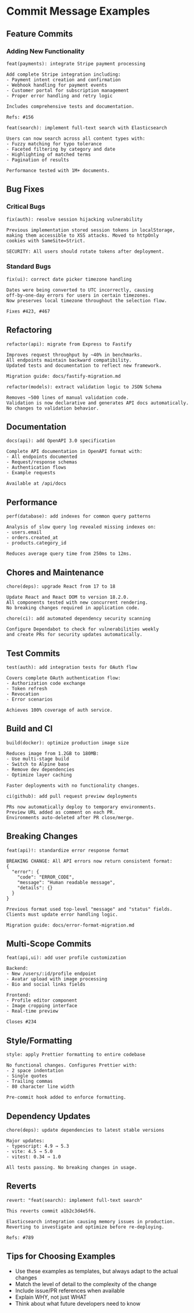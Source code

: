 # Commit Message Examples

## Feature Commits

### Adding New Functionality

```
feat(payments): integrate Stripe payment processing

Add complete Stripe integration including:
- Payment intent creation and confirmation
- Webhook handling for payment events
- Customer portal for subscription management
- Proper error handling and retry logic

Includes comprehensive tests and documentation.

Refs: #156
```

```
feat(search): implement full-text search with Elasticsearch

Users can now search across all content types with:
- Fuzzy matching for typo tolerance
- Faceted filtering by category and date
- Highlighting of matched terms
- Pagination of results

Performance tested with 1M+ documents.
```

## Bug Fixes

### Critical Bugs

```
fix(auth): resolve session hijacking vulnerability

Previous implementation stored session tokens in localStorage,
making them accessible to XSS attacks. Moved to httpOnly
cookies with SameSite=Strict.

SECURITY: All users should rotate tokens after deployment.
```

### Standard Bugs

```
fix(ui): correct date picker timezone handling

Dates were being converted to UTC incorrectly, causing
off-by-one-day errors for users in certain timezones.
Now preserves local timezone throughout the selection flow.

Fixes #423, #467
```

## Refactoring

```
refactor(api): migrate from Express to Fastify

Improves request throughput by ~40% in benchmarks.
All endpoints maintain backward compatibility.
Updated tests and documentation to reflect new framework.

Migration guide: docs/fastify-migration.md
```

```
refactor(models): extract validation logic to JSON Schema

Removes ~500 lines of manual validation code.
Validation is now declarative and generates API docs automatically.
No changes to validation behavior.
```

## Documentation

```
docs(api): add OpenAPI 3.0 specification

Complete API documentation in OpenAPI format with:
- All endpoints documented
- Request/response schemas
- Authentication flows
- Example requests

Available at /api/docs
```

## Performance

```
perf(database): add indexes for common query patterns

Analysis of slow query log revealed missing indexes on:
- users.email
- orders.created_at
- products.category_id

Reduces average query time from 250ms to 12ms.
```

## Chores and Maintenance

```
chore(deps): upgrade React from 17 to 18

Update React and React DOM to version 18.2.0.
All components tested with new concurrent rendering.
No breaking changes required in application code.
```

```
chore(ci): add automated dependency security scanning

Configure Dependabot to check for vulnerabilities weekly
and create PRs for security updates automatically.
```

## Test Commits

```
test(auth): add integration tests for OAuth flow

Covers complete OAuth authentication flow:
- Authorization code exchange
- Token refresh
- Revocation
- Error scenarios

Achieves 100% coverage of auth service.
```

## Build and CI

```
build(docker): optimize production image size

Reduces image from 1.2GB to 180MB:
- Use multi-stage build
- Switch to Alpine base
- Remove dev dependencies
- Optimize layer caching

Faster deployments with no functionality changes.
```

```
ci(github): add pull request preview deployments

PRs now automatically deploy to temporary environments.
Preview URL added as comment on each PR.
Environments auto-deleted after PR close/merge.
```

## Breaking Changes

```
feat(api)!: standardize error response format

BREAKING CHANGE: All API errors now return consistent format:
{
  "error": {
    "code": "ERROR_CODE",
    "message": "Human readable message",
    "details": {}
  }
}

Previous format used top-level "message" and "status" fields.
Clients must update error handling logic.

Migration guide: docs/error-format-migration.md
```

## Multi-Scope Commits

```
feat(api,ui): add user profile customization

Backend:
- New /users/:id/profile endpoint
- Avatar upload with image processing
- Bio and social links fields

Frontend:
- Profile editor component
- Image cropping interface
- Real-time preview

Closes #234
```

## Style/Formatting

```
style: apply Prettier formatting to entire codebase

No functional changes. Configures Prettier with:
- 2 space indentation
- Single quotes
- Trailing commas
- 80 character line width

Pre-commit hook added to enforce formatting.
```

## Dependency Updates

```
chore(deps): update dependencies to latest stable versions

Major updates:
- typescript: 4.9 → 5.3
- vite: 4.5 → 5.0
- vitest: 0.34 → 1.0

All tests passing. No breaking changes in usage.
```

## Reverts

```
revert: "feat(search): implement full-text search"

This reverts commit a1b2c3d4e5f6.

Elasticsearch integration causing memory issues in production.
Reverting to investigate and optimize before re-deploying.

Refs: #789
```

## Tips for Choosing Examples

- Use these examples as templates, but always adapt to the actual changes
- Match the level of detail to the complexity of the change
- Include issue/PR references when available
- Explain WHY, not just WHAT
- Think about what future developers need to know
